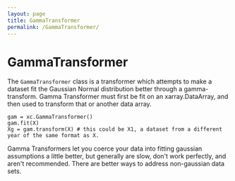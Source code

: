 ```yaml
---
layout: page
title: GammaTransformer
permalink: /GammaTransformer/
---
```


# GammaTransformer

The `GammaTransformer` class is a transformer which attempts to make a dataset fit the Gaussian Normal distribution better through a gamma-transform. Gamma Transformer must first be fit on an xarray.DataArray, and then used to transform that or another data array. 

```
gam = xc.GammaTransformer()
gam.fit(X) 
Xg = gam.transform(X) # this could be X1, a dataset from a different year of the same format as X.
```

Gamma Transformers let you coerce your data into fitting gaussian assumptions a little better, but generally are slow, don't work perfectly, and aren't recommended. There are better ways to address non-gaussian data sets.





